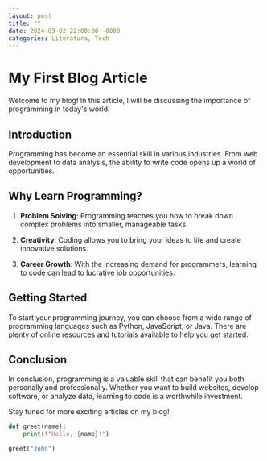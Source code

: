 ```yaml
---
layout: post
title: ""
date: 2024-03-02 22:00:00 -0000
categories: Literatura, Tech
---
```


# My First Blog Article

Welcome to my blog! In this article, I will be discussing the importance of programming in today's world.

## Introduction

Programming has become an essential skill in various industries. From web development to data analysis, the ability to write code opens up a world of opportunities.

## Why Learn Programming?

1. **Problem Solving**: Programming teaches you how to break down complex problems into smaller, manageable tasks.

2. **Creativity**: Coding allows you to bring your ideas to life and create innovative solutions.

3. **Career Growth**: With the increasing demand for programmers, learning to code can lead to lucrative job opportunities.

## Getting Started

To start your programming journey, you can choose from a wide range of programming languages such as Python, JavaScript, or Java. There are plenty of online resources and tutorials available to help you get started.

## Conclusion

In conclusion, programming is a valuable skill that can benefit you both personally and professionally. Whether you want to build websites, develop software, or analyze data, learning to code is a worthwhile investment.

Stay tuned for more exciting articles on my blog!

```python
def greet(name):
    print(f"Hello, {name}!")

greet("John")
```
